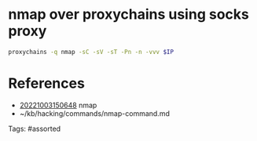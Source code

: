 # nmap over proxychains using socks proxy
```bash
proxychains -q nmap -sC -sV -sT -Pn -n -vvv $IP
```

# References
- [20221003150648](/zet/20221003150648/) nmap
- ~/kb/hacking/commands/nmap-command.md

Tags:
    #assorted

